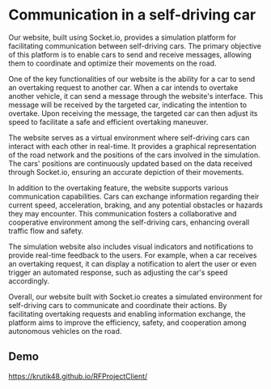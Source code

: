# Communication in a self-driving car

Our website, built using Socket.io, provides a simulation platform for facilitating communication between self-driving cars. The primary objective of this platform is to enable cars to send and receive messages, allowing them to coordinate and optimize their movements on the road.

One of the key functionalities of our website is the ability for a car to send an overtaking request to another car. When a car intends to overtake another vehicle, it can send a message through the website's interface. This message will be received by the targeted car, indicating the intention to overtake. Upon receiving the message, the targeted car can then adjust its speed to facilitate a safe and efficient overtaking maneuver.

The website serves as a virtual environment where self-driving cars can interact with each other in real-time. It provides a graphical representation of the road network and the positions of the cars involved in the simulation. The cars' positions are continuously updated based on the data received through Socket.io, ensuring an accurate depiction of their movements.

In addition to the overtaking feature, the website supports various communication capabilities. Cars can exchange information regarding their current speed, acceleration, braking, and any potential obstacles or hazards they may encounter. This communication fosters a collaborative and cooperative environment among the self-driving cars, enhancing overall traffic flow and safety.

The simulation website also includes visual indicators and notifications to provide real-time feedback to the users. For example, when a car receives an overtaking request, it can display a notification to alert the user or even trigger an automated response, such as adjusting the car's speed accordingly.

Overall, our website built with Socket.io creates a simulated environment for self-driving cars to communicate and coordinate their actions. By facilitating overtaking requests and enabling information exchange, the platform aims to improve the efficiency, safety, and cooperation among autonomous vehicles on the road.


## Demo

https://krutik48.github.io/RFProjectClient/

